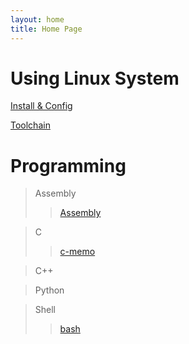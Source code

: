 ```yaml
---
layout: home
title: Home Page
---
```


Using Linux System
==================
[Install & Config](https://github.com/ArtistH/config)

[Toolchain](https://github.com/ArtistH/toolchain)


Programming
===========
>Assembly
>>[Assembly](https://github.com/ArtistH/Assembly)

>C
>>[c-memo](https://github.com/ArtistH/c-memo)

>C++

>Python

>Shell
>>[bash](https://github.com/ArtistH/shell/tree/master/bash)
